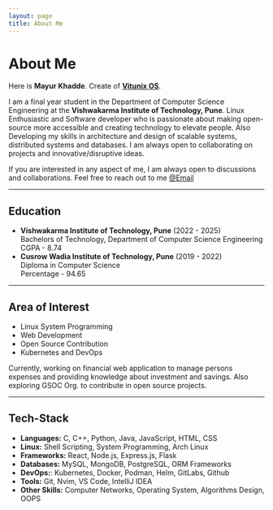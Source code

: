 ```yaml
---
layout: page
title: About Me
---
```


# About Me

<!-- <img src="https:/xyz.com/xyz.jpg" class="floatpic" width="360" height="480"> -->

Here is **Mayur Khadde**. Create of [**Vitunix OS**](https://github.com/vitunix).

I am a final year student in the Department of Computer Science Engineering at the **Vishwakarma Institute of Technology, Pune**. Linux Enthusiastic and Software developer who is passionate about making open-source more accessible and creating technology to elevate people. Also Developing my skills in architecture and design of scalable systems, distributed systems and databases. I am always open to collaborating on projects and innovative/disruptive ideas.

If you are interested in any aspect of me, I am always open to discussions and collaborations. Feel free to reach out to me [@Email](mailto:mayurkhadde49@gmail.com)

---
## Education

- **Vishwakarma Institute of Technology, Pune** (2022 - 2025)<br>
  Bachelors of Technology, Department of Computer Science Engineering<br>
  CGPA - 8.74
- **Cusrow Wadia Institute of Technology, Pune** (2019 - 2022)<br>
  Diploma in Computer Science<br>
  Percentage - 94.65

---

## Area of Interest

- Linux System Programming
- Web Development
- Open Source Contribution
- Kubernetes and DevOps

Currently, working on financial web application to manage persons expenses and providing knowledge about investment and savings. Also exploring GSOC Org. to contribute in open source projects.

---

## Tech-Stack

- **Languages:** C, C++, Python, Java, JavaScript, HTML, CSS
- **Linux:** Shell Scripting, System Programming, Arch Linux
- **Frameworks:** React, Node.js, Express.js, Flask
- **Databases:** MySQL, MongoDB, PostgreSQL, ORM Frameworks
- **DevOps:**: Kubernetes, Docker, Podman, Helm, GitLabs, Github
- **Tools:** Git, Nvim, VS Code, IntelliJ IDEA
- **Other Skills:** Computer Networks, Operating System, Algorithms Design, OOPS
